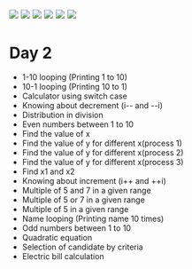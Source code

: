 ![](https://img.shields.io/badge/git-fff7f8?colorA=faf0f0&colorB=db4823&style=for-the-badge&logo=git)
![](https://img.shields.io/badge/github-fff7f8?colorA=080808&colorB=8a8a8a&style=for-the-badge&logo=github)
![](https://img.shields.io/badge/for-you-099450?colorA=b0c92e&colorB=487d3e&style=for-the-badge)
![](https://img.shields.io/badge/check_it-out-bee5ed?colorA=3fc5d1&colorB=469acf&style=for-the-badge)
![](https://img.shields.io/badge/made_with-C-bee5ed?colorA=eb4646&colorB=b52d2d&style=for-the-badge)
![](https://img.shields.io/badge/visual_studio_code-1.47.3-181717?colorA=ae36d6&style=for-the-badge&logo=visual-studio-code)
---
# Day 2
   * 1-10 looping (Printing 1 to 10)
   * 10-1 looping (Printing 10 to 1)
   * Calculator using switch case
   * Knowing about decrement (i-- and --i)
   * Distribution in division
   * Even numbers between 1 to 10
   * Find the value of x
   * Find the value of y for different x(process 1)
   * Find the value of y for different x(process 2)
   * Find the value of y for different x(process 3)
   * Find x1 and x2
   * Knowing about increment (i++ and ++i)
   * Multiple of 5 and 7 in a given range
   * Multiple of 5 or 7 in a given range
   * Multiple of 5 in a given range
   * Name looping (Printing name 10 times)
   * Odd numbers between 1 to 10
   * Quadratic equation
   * Selection of candidate by criteria
   * Electric bill calculation
